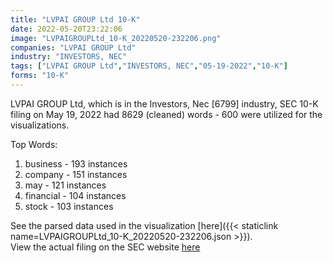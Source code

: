 ```yaml
---
title: "LVPAI GROUP Ltd 10-K"
date: 2022-05-20T23:22:06
image: "LVPAIGROUPLtd_10-K_20220520-232206.png"
companies: "LVPAI GROUP Ltd"
industry: "INVESTORS, NEC"
tags: ["LVPAI GROUP Ltd","INVESTORS, NEC","05-19-2022","10-K"]
forms: "10-K"
---
```

LVPAI GROUP Ltd, which is in the Investors, Nec [6799] industry, SEC 10-K filing on May 19, 2022 had 8629 (cleaned) words - 600 were utilized for the visualizations.

Top Words:
1. business - 193 instances
2. company - 151 instances
3. may - 121 instances
4. financial - 104 instances
5. stock - 103 instances


See the parsed data used in the visualization [here]({{< staticlink name=LVPAIGROUPLtd_10-K_20220520-232206.json >}}).  
View the actual filing on the SEC website [here](https://www.sec.gov/Archives/edgar/data/831378/0001493152-22-014421.txt)